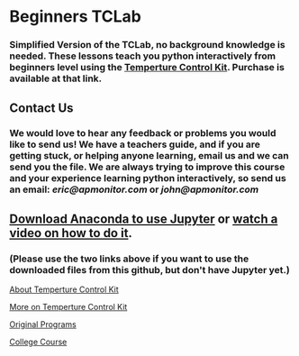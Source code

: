 # Beginners TCLab
### Simplified Version of the TCLab, no background knowledge is needed. These lessons teach you python interactively from beginners level using the [Temperture Control Kit](http://apmonitor.com/pdc/index.php/Main/ArduinoTemperatureControl). Purchase is available at that link.

## Contact Us
### We would love to hear any feedback or problems you would like to send us! We have a teachers guide, and if you are getting stuck, or helping anyone learning, email us and we can send you the file. We are always trying to improve this course and your experience learning python interactively, so send us an email: _eric@apmonitor.com_ or _john@apmonitor.com_

## [Download Anaconda to use Jupyter](https://docs.anaconda.com/anaconda/install/) or [watch a video on how to do it](https://youtu.be/LrMOrMb8-3s).
### (Please use the two links above if you want to use the downloaded files from this github, but don't have Jupyter yet.)

[About Temperture Control Kit](http://apmonitor.com/pdc/index.php/Main/ArduinoTemperatureControl)

[More on Temperture Control Kit](https://github.com/APMonitor/arduino/blob/master/README.md)

[Original Programs](https://github.com/APMonitor/arduino)

[College Course](https://github.com/APMonitor/learn_python)

